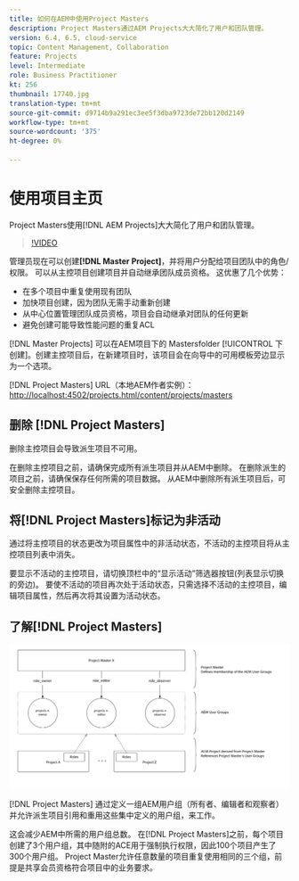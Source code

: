```yaml
---
title: 如何在AEM中使用Project Masters
description: Project Masters通过AEM Projects大大简化了用户和团队管理。
version: 6.4, 6.5, cloud-service
topic: Content Management, Collaboration
feature: Projects
level: Intermediate
role: Business Practitioner
kt: 256
thumbnail: 17740.jpg
translation-type: tm+mt
source-git-commit: d9714b9a291ec3ee5f3dba9723de72bb120d2149
workflow-type: tm+mt
source-wordcount: '375'
ht-degree: 0%

---
```



# 使用项目主页

Project Masters使用[!DNL AEM Projects]大大简化了用户和团队管理。

>[!VIDEO](https://video.tv.adobe.com/v/17740/?quality=12&learn=on)

管理员现在可以创建&#x200B;**[!DNL Master Project]**，并将用户分配给项目团队中的角色/权限。 可以从主控项目创建项目并自动继承团队成员资格。 这优惠了几个优势：

* 在多个项目中重复使用现有团队
* 加快项目创建，因为团队无需手动重新创建
* 从中心位置管理团队成员资格，项目会自动继承对团队的任何更新
* 避免创建可能导致性能问题的重复ACL

[!DNL Master Projects] 可以在AEM项目下的  Mastersfolder [!UICONTROL 下创建]。创建主控项目后，在新建项目时，该项目会在向导中的可用模板旁边显示为一个选项。

[!DNL Project Masters] URL（本地AEM作者实例）： [http://localhost:4502/projects.html/content/projects/masters](http://localhost:4502/projects.html/content/projects/masters)

## 删除 [!DNL Project Masters]

删除主控项目会导致派生项目不可用。

在删除主控项目之前，请确保完成所有派生项目并从AEM中删除。 在删除派生的项目之前，请确保保存任何所需的项目数据。 从AEM中删除所有派生项目后，可安全删除主控项目。

## 将[!DNL Project Masters]标记为非活动

通过将主控项目的状态更改为项目属性中的非活动状态，不活动的主控项目将从主控项目列表中消失。

要显示不活动的主控项目，请切换顶栏中的“显示活动”筛选器按钮(列表显示切换的旁边)。 要使不活动的项目再次处于活动状态，只需选择不活动的主控项目，编辑项目属性，然后再次将其设置为活动状态。

## 了解[!DNL Project Masters]

![项目主管技术视图](assets/use-project-masters/project-masters-architecture.png)

[!DNL Project Masters] 通过定义一组AEM用户组（所有者、编辑者和观察者）并允许派生项目引用和重用这些集中定义的用户组，来工作。

这会减少AEM中所需的用户组总数。 在[!DNL Project Masters]之前，每个项目创建了3个用户组，其中随附的ACE用于强制执行权限，因此100个项目产生了300个用户组。 Project Master允许任意数量的项目重复使用相同的三个组，前提是共享会员资格符合项目中的业务要求。
